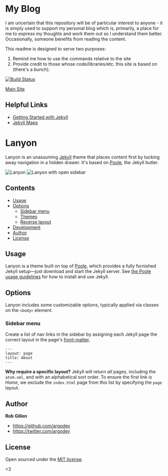 # My Blog

I am uncertain that this repository will be of particular interest to anyone - it is simply used to support my personal blog which is, primarily, a place for me to express my thoughts and work them out so I understand them better. Occasionally, someone benefits from reading the content.

This readme is designed to serve two purposes:
1. Remind me how to use the commands relative to the site
2. Provide credit to those whose code/libraries/etc. this site is based on (there's a bunch).

[![Build Status](https://travis-ci.org/argodev/argodev.github.io.svg?branch=master)](https://travis-ci.org/argodev/argodev.github.io)

[Main Site](http://robgillen.com)


## Helpful Links

- [Getting Started with Jekyll](https://scotch.io/tutorials/getting-started-with-jekyll-plus-a-free-bootstrap-3-starter-theme)
- [Jekyll Maps](https://github.com/ayastreb/jekyll-maps)

# Lanyon

Lanyon is an unassuming [Jekyll](http://jekyllrb.com) theme that places content first by tucking away navigation in a hidden drawer. It's based on [Poole](http://getpoole.com), the Jekyll butler.

![Lanyon](https://f.cloud.github.com/assets/98681/1825266/be03f014-71b0-11e3-9539-876e61530e24.png)
![Lanyon with open sidebar](https://f.cloud.github.com/assets/98681/1825267/be04a914-71b0-11e3-966f-8afe9894c729.png)


## Contents

- [Usage](#usage)
- [Options](#options)
  - [Sidebar menu](#sidebar-menu)
  - [Themes](#themes)
  - [Reverse layout](#reverse-layout)
- [Development](#development)
- [Author](#author)
- [License](#license)


## Usage

Lanyon is a theme built on top of [Poole](https://github.com/poole/poole), which provides a fully furnished Jekyll setup—just download and start the Jekyll server. See [the Poole usage guidelines](https://github.com/poole/poole#usage) for how to install and use Jekyll.


## Options

Lanyon includes some customizable options, typically applied via classes on the `<body>` element.


### Sidebar menu

Create a list of nav links in the sidebar by assigning each Jekyll page the correct layout in the page's [front-matter](http://jekyllrb.com/docs/frontmatter/).

```
---
layout: page
title: About
---
```

**Why require a specific layout?** Jekyll will return *all* pages, including the `atom.xml`, and with an alphabetical sort order. To ensure the first link is *Home*, we exclude the `index.html` page from this list by specifying the `page` layout.







## Author

**Rob Gillen**
- <https://github.com/argodev>
- <https://twitter.com/argodev>


## License

Open sourced under the [MIT license](LICENSE.md).

<3
